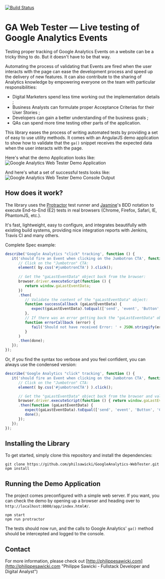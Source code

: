 [![Build Status](https://travis-ci.org/philsawicki/GoogleAnalytics-WebTester.svg?branch=master)](https://travis-ci.org/philsawicki/GoogleAnalytics-WebTester)

# GA Web Tester — Live testing of Google Analytics Events

Testing proper tracking of Google Analytics Events on a website can be a tricky thing to do. But it doesn't have to be that way.

Automating the process of validating that Events are fired when the user interacts with the page can ease the development process and speed up the delivery of new features. It can also contribute to the sharing of Analytics knowledge by empowering everyone on the team with particular responsibilities:

* Digital Marketers spend less time working out the implementation details ;
* Business Analysts can formulate proper Acceptance Criterias for their User Stories ;
* Developers can gain a better understanding of the business goals ;
* QAs can spend more time testing other parts of the application.

This library eases the process of writing automated tests by providing a set of easy to use utility methods. It comes with an AngularJS demo application to show how to validate that the `ga()` snippet receives the expected data when the user interacts with the page.

Here's what the demo Application looks like:
![Google Analytics Web Tester Demo Application](http://i.imgur.com/NY39cmV.png "Google Analytics Web Tester Demo Application")

And here's what a set of successful tests looks like:
![Google Analytics Web Tester Demo Console Output](http://i.imgur.com/teMEopO.png "Google Analytics Web Tester Demo Console Output")

## How does it work?

The library uses the [Protractor](http://angular.github.io/protractor/#/ "Protractor") test runner and [Jasmine](http://jasmine.github.io/ "Jasmine")'s BDD notation to execute End-to-End (E2) tests in real browsers (Chrome, Firefox, Safari, IE, PhantomJS, etc.). 

It's fast, lightweight, easy to configure, and integrates beautifully with existing build systems, providing nice integration reports with Jenkins, Travis CI and many others.

Complete Spec example:
```javascript
describe('Google Analytics "click" tracking', function () {
   it('should fire an Event when clicking on the Jumbotron CTA', function (done) {
      // Click on the "Jumbotron" CTA:
      element( by.css('#jumbotronCTA') ).click();
  
      // Get the "gaLastEventData" object back from the browser:
      browser.driver.executeScript(function () {
         return window.gaLastEventData;
      })
      .then(
         // Validate the content of the "gaLastEventData" object:
         function successCallback (gaLastEventData) {
            expect(gaLastEventData).toEqual(['send', 'event', 'Button', 'Click', 'Jumbotron CTA']);
         },
         // If there was an error getting back the "gaLastEventData" object from the browser, fail the test:
         function errorCallback (error) {
            fail('Should not have received Error: ' + JSON.stringify(error));
         }
      )
      .then(done);
   });
});
```

Or, if you find the syntax too verbose and you feel confident, you can always use the condensed version:
```javascript
describe('Google Analytics "click" tracking', function () {
   it('should fire an Event when clicking on the Jumbotron CTA', function (done) {
      // Click on the "Jumbotron" CTA:
      element( by.css('#jumbotronCTA') ).click();

      // Get the "gaLastEventData" object back from the browser and validate its data:
      browser.driver.executeScript(function () { return window.gaLastEventData; })
      .then(function (gaLastEventData) {
         expect(gaLastEventData).toEqual(['send', 'event', 'Button', 'Click', 'Jumbotron CTA']);
         done();
      });
   });
});
```

## Installing the Library

To get started, simply clone this repository and install the dependencies:

```
git clone https://github.com/philsawicki/GoogleAnalytics-WebTester.git
npm install
```

## Running the Demo Application

The project comes preconfigured with a simple web server. If you want, you can check the demo by opening up a browser and heading over to `http://localhost:8000/app/index.html#/`.

```
npm start
npm run protractor
```

The tests should now run, and the calls to Google Analytics' `ga()` method should be intercepted and logged to the console.

## Contact

For more information, please check out [http://philippesawicki.com](http://philippesawicki.com "Philippe Sawicki - Fullstack Developer and Digital Analyst")
